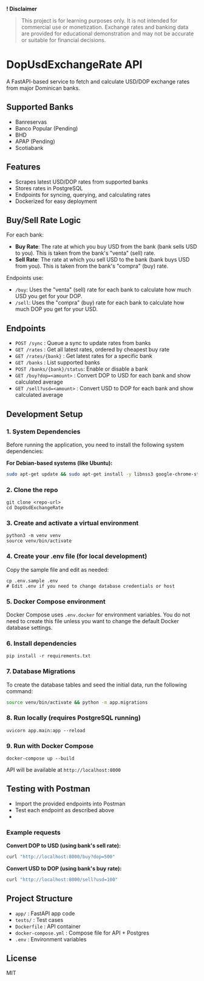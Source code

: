 **! Disclaimer**
> This project is for learning purposes only. It is not intended for commercial use or monetization. Exchange rates and banking data are provided for educational demonstration and may not be accurate or suitable for financial decisions.
# DopUsdExchangeRate API

A FastAPI-based service to fetch and calculate USD/DOP exchange rates from major Dominican banks.

## Supported Banks
- Banreservas
- Banco Popular (Pending)
- BHD
- APAP (Pending)
- Scotiabank

## Features
- Scrapes latest USD/DOP rates from supported banks
- Stores rates in PostgreSQL
- Endpoints for syncing, querying, and calculating rates
- Dockerized for easy deployment

## Buy/Sell Rate Logic
For each bank:
- **Buy Rate**: The rate at which you buy USD from the bank (bank sells USD to you). This is taken from the bank's "venta" (sell) rate.
- **Sell Rate**: The rate at which you sell USD to the bank (bank buys USD from you). This is taken from the bank's "compra" (buy) rate.

Endpoints use:
- `/buy`: Uses the "venta" (sell) rate for each bank to calculate how much USD you get for your DOP.
- `/sell`: Uses the "compra" (buy) rate for each bank to calculate how much DOP you get for your USD.

## Endpoints
 - `POST /sync` : Queue a sync to update rates from banks
 - `GET /rates` : Get all latest rates, ordered by cheapest buy rate
 - `GET /rates/{bank}` : Get latest rates for a specific bank
 - `GET /banks` : List supported banks
 - `POST /banks/{bank}/status`: Enable or disable a bank
 - `GET /buy?dop=<amount>` : Convert DOP to USD for each bank and show calculated average
 - `GET /sell?usd=<amount>` : Convert USD to DOP for each bank and show calculated average

## Development Setup

### 1. System Dependencies

Before running the application, you need to install the following system dependencies:

**For Debian-based systems (like Ubuntu):**
```bash
sudo apt-get update && sudo apt-get install -y libnss3 google-chrome-stable
```

### 2. Clone the repo
```
git clone <repo-url>
cd DopUsdExchangeRate
```


### 3. Create and activate a virtual environment
```
python3 -m venv venv
source venv/bin/activate
```


### 4. Create your .env file (for local development)
Copy the sample file and edit as needed:
```
cp .env.sample .env
# Edit .env if you need to change database credentials or host
```

### 5. Docker Compose environment
Docker Compose uses `.env.docker` for environment variables. You do not need to create this file unless you want to change the default Docker database settings.

### 6. Install dependencies
```
pip install -r requirements.txt
```

### 7. Database Migrations

To create the database tables and seed the initial data, run the following command:
```bash
source venv/bin/activate && python -m app.migrations
```

### 8. Run locally (requires PostgreSQL running)
```
uvicorn app.main:app --reload
```

### 9. Run with Docker Compose
```
docker-compose up --build
```

API will be available at `http://localhost:8000`

## Testing with Postman
- Import the provided endpoints into Postman
- Test each endpoint as described above
-
### Example requests


**Convert DOP to USD (using bank's sell rate):**
```bash
curl "http://localhost:8000/buy?dop=500"
```

**Convert USD to DOP (using bank's buy rate):**
```bash
curl "http://localhost:8000/sell?usd=100"
```

## Project Structure
- `app/` : FastAPI app code
- `tests/` : Test cases
- `Dockerfile` : API container
- `docker-compose.yml` : Compose file for API + Postgres
- `.env` : Environment variables

## License
MIT
